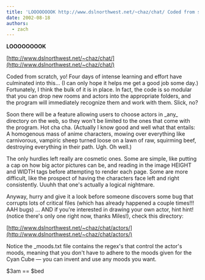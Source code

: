 ```yaml
---
title: 'LOOOOOOOOK http://www.dslnorthwest.net/~chaz/chat/ Coded from scratch,'
date: 2002-08-18
authors:
  - zach
---
```


**LOOOOOOOOK**

[http://www.dslnorthwest.net/~chaz/chat/](http://www.dslnorthwest.net/~chaz/chat/)

Coded from scratch, yo! Four days of intense learning and effort have culminated into this... (I can only hope it helps me get a good job some day.) Fortunately, I think the bulk of it is in place. In fact, the code is so modular that you can drop new rooms and actors into the appropriate folders, and the program will immediately recognize them and work with them. Slick, no?

Soon there will be a feature allowing users to choose actors in \_any\_ directory on the web, so they won't be limited to the ones that come with the program. Hot cha cha. (Actually I know good and well what that entails: A homogenous mass of anime characters, mowing over everything like carnivorous, vampiric sheep turned loose on a lawn of raw, squirming beef, destroying everything in their path. Ugh. Oh well.)

The only hurdles left really are cosmetic ones. Some are simple, like putting a cap on how big actor pictures can be, and reading in the image HEIGHT and WIDTH tags before attempting to render each page. Some are more difficult, like the prospect of having the characters face left and right consistently. Uuuhh that one's actually a logical nightmare.

Anyway, hurry and give it a look before someone discovers some bug that corrupts lots of critical files (which has already happened a couple times!!! AAH bugs) ... AND if you're interested in drawing your own actor, hint hint! (notice there's only one right now, thanks Miles!), check this directory:

[http://www.dslnorthwest.net/~chaz/chat/actors/](http://www.dslnorthwest.net/~chaz/chat/actors/)

Notice the \_moods.txt file contains the regex's that control the actor's moods, meaning that you don't have to adhere to the moods given for the Cyan Cube — you can invent and use any moods you want.

$3am == $bed
